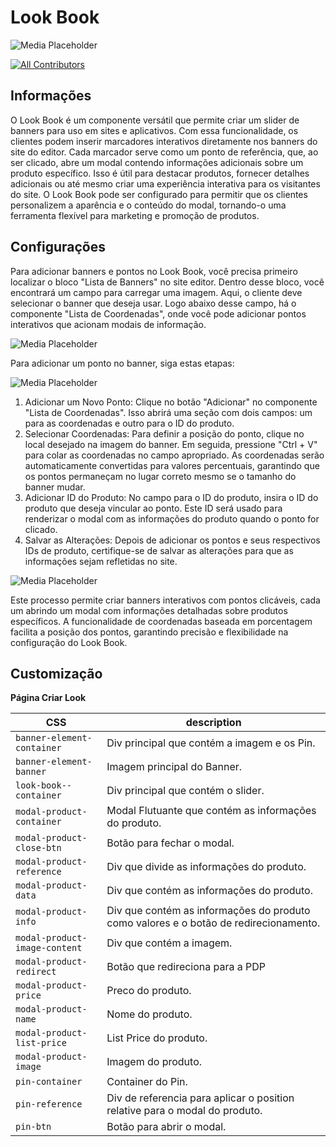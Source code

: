 # Look Book

![Media Placeholder](../github/page_exemplo.png)

<!-- DOCS-IGNORE:start -->
<!-- ALL-CONTRIBUTORS-BADGE:START - Do not remove or modify this section -->
[![All Contributors](https://img.shields.io/badge/all_contributors-0-orange.svg?style=flat-square)](#contributors-)
<!-- ALL-CONTRIBUTORS-BADGE:END -->
<!-- DOCS-IGNORE:end -->

## Informações

O Look Book é um componente versátil que permite criar um slider de banners para uso em sites e aplicativos. Com essa funcionalidade, os clientes podem inserir marcadores interativos diretamente nos banners do site do editor. Cada marcador serve como um ponto de referência, que, ao ser clicado, abre um modal contendo informações adicionais sobre um produto específico. Isso é útil para destacar produtos, fornecer detalhes adicionais ou até mesmo criar uma experiência interativa para os visitantes do site. O Look Book pode ser configurado para permitir que os clientes personalizem a aparência e o conteúdo do modal, tornando-o uma ferramenta flexível para marketing e promoção de produtos.

## Configurações 

Para adicionar banners e pontos no Look Book, você precisa primeiro localizar o bloco "Lista de Banners" no site editor. Dentro desse bloco, você encontrará um campo para carregar uma imagem. Aqui, o cliente deve selecionar o banner que deseja usar. Logo abaixo desse campo, há o componente "Lista de Coordenadas", onde você pode adicionar pontos interativos que acionam modais de informação.

![Media Placeholder](../github/panel.png)

Para adicionar um ponto no banner, siga estas etapas:

![Media Placeholder](../github/modal.png)

1. Adicionar um Novo Ponto: Clique no botão "Adicionar" no componente "Lista de Coordenadas". Isso abrirá uma seção com dois campos: um para as coordenadas e outro para o ID do produto.
2. Selecionar Coordenadas: Para definir a posição do ponto, clique no local desejado na imagem do banner. Em seguida, pressione "Ctrl + V" para colar as coordenadas no campo apropriado. As coordenadas serão automaticamente convertidas para valores percentuais, garantindo que os pontos permaneçam no lugar correto mesmo se o tamanho do banner mudar.
3. Adicionar ID do Produto: No campo para o ID do produto, insira o ID do produto que deseja vincular ao ponto. Este ID será usado para renderizar o modal com as informações do produto quando o ponto for clicado.
4. Salvar as Alterações: Depois de adicionar os pontos e seus respectivos IDs de produto, certifique-se de salvar as alterações para que as informações sejam refletidas no site.

![Media Placeholder](../github/coordenadas.png)

Este processo permite criar banners interativos com pontos clicáveis, cada um abrindo um modal com informações detalhadas sobre produtos específicos. A funcionalidade de coordenadas baseada em porcentagem facilita a posição dos pontos, garantindo precisão e flexibilidade na configuração do Look Book.

## Customização

**Página Criar Look**

| CSS  |  description |
| ----------- |  ----------- | 
| `banner-element-container` | Div principal que contém a imagem e os Pin. |
| `banner-element-banner` | Imagem principal do Banner. |
| `look-book--container` | Div principal que contém o slider. |
| `modal-product-container` | Modal Flutuante que contém as informações do produto. |
| `modal-product-close-btn` | Botão para fechar o modal. |
| `modal-product-reference` | Div que divide as informações do produto. |
| `modal-product-data` | Div que contém as informações do produto. |
| `modal-product-info` | Div que contém as informações do produto como valores e o botão de redirecionamento. |
| `modal-product-image-content` | Div que contém a imagem. |
| `modal-product-redirect` | Botão que redireciona para a PDP |
| `modal-product-price` | Preco do produto. |
| `modal-product-name` | Nome do produto. |
| `modal-product-list-price` | List Price do produto. |
| `modal-product-image` | Imagem do produto. |
| `pin-container` | Container do Pin. |
| `pin-reference` | Div de referencia para aplicar o position relative para o modal do produto. |
| `pin-btn` | Botão para abrir o modal. |